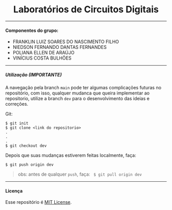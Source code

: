 <h1 align="center">Laboratórios de Circuitos Digitais</h1>

---


#### Componentes do grupo:
- FRANKLIN LUIZ SOARES DO NASCIMENTO FILHO
- NIEDSON FERNANDO DANTAS FERNANDES
- POLIANA ELLEN DE ARAÚJO
- VINÍCIUS COSTA BULHÕES
---
##### Utilização (IMPORTANTE)
A navegação pela branch `main` pode ter algumas complicações futuras no repositório, com isso, qualquer mudanca que queira implementar ao repositorio, utilize a branch `dev` para o desenvolvimento das ideias e correções.

Git:
```
$ git init
$ git clone <link do repositorio>
.
.
.
$ git checkout dev
```

Depois que suas mudanças estiverem feitas localmente, faça:

```
$ git push origin dev
```
> obs: antes de qualquer `push`, faça:
    ``` 
    $ git pull origin dev
    ```
---
#### Licença
Esse repositório é [MIT License](https://github.com/franssoares/cd-labs/tree/dev).
